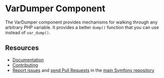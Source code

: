 VarDumper Component
===================

The VarDumper component provides mechanisms for walking through any arbitrary
PHP variable. It provides a better `dump()` function that you can use instead
of `var_dump()`.

Resources
---------

 * [Documentation](https://symfony.com/doc/current/components/var_dumper/introduction.html)
 * [Contributing](https://symfony.com/doc/current/contributing/index.php)
 * [Report issues](https://github.com/symfony/symfony/issues) and
   [send Pull Requests](https://github.com/symfony/symfony/pulls)
   in the [main Symfony repository](https://github.com/symfony/symfony)
